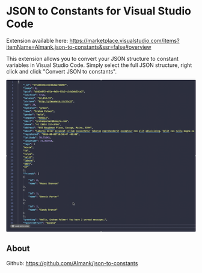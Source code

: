 # JSON to Constants for Visual Studio Code

Extension available here: https://marketplace.visualstudio.com/items?itemName=Almank.json-to-constants&ssr=false#overview

This extension allows you to convert your JSON structure to constant variables in Visual Studio Code. Simply select the full JSON structure, right click and click "Convert JSON to constants".

![Example of how to use](https://raw.githubusercontent.com/Almank/json-to-constants/master/howToUse.gif)

## About

Github: https://github.com/Almank/json-to-constants